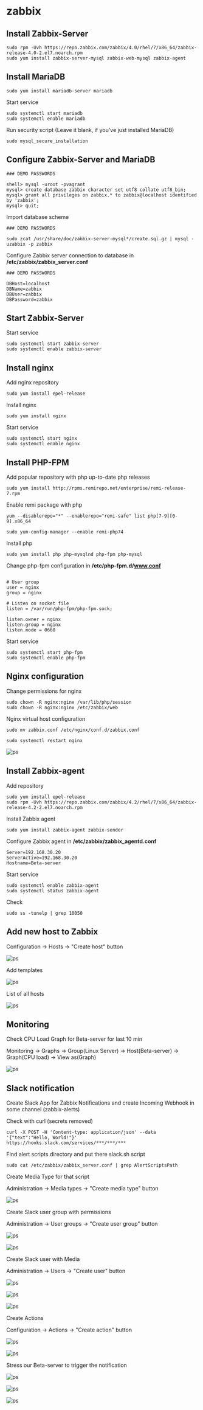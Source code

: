 # zabbix

## Install Zabbix-Server
```
sudo rpm -Uvh https://repo.zabbix.com/zabbix/4.0/rhel/7/x86_64/zabbix-release-4.0-2.el7.noarch.rpm
sudo yum install zabbix-server-mysql zabbix-web-mysql zabbix-agent
```

## Install MariaDB

```
sudo yum install mariadb-server mariadb
```

Start service
```
sudo systemctl start mariadb
sudo systemctl enable mariadb
```
 
Run security script (Leave it blank, if you've just installed MariaDB)
```
sudo mysql_secure_installation
```

## Configure Zabbix-Server and MariaDB
```
### DEMO PASSWORDS

shell> mysql -uroot -pvagrant
mysql> create database zabbix character set utf8 collate utf8_bin;
mysql> grant all privileges on zabbix.* to zabbix@localhost identified by 'zabbix';
mysql> quit;
```

Import database scheme
```
### DEMO PASSWORDS

sudo zcat /usr/share/doc/zabbix-server-mysql*/create.sql.gz | mysql -uzabbix -p zabbix
```

Configure Zabbix server connection to database in **/etc/zabbix/zabbix_server.conf**
```
### DEMO PASSWORDS

DBHost=localhost
DBName=zabbix
DBUser=zabbix
DBPassword=zabbix
```

## Start Zabbix-Server

Start service
```
sudo systemctl start zabbix-server
sudo systemctl enable zabbix-server
```


## Install nginx

Add nginx repository
```
sudo yum install epel-release
```

Install nginx
```
sudo yum install nginx
```

Start service
```
sudo systemctl start nginx
sudo systemctl enable nginx
```


## Install PHP-FPM

Add popular repository with php up-to-date php releases
```
sudo yum install http://rpms.remirepo.net/enterprise/remi-release-7.rpm
```

Enable remi package with php
```
yum --disablerepo="*" --enablerepo="remi-safe" list php[7-9][0-9].x86_64

sudo yum-config-manager --enable remi-php74
```

Install php
```
sudo yum install php php-mysqlnd php-fpm php-mysql
```

Change php-fpm configuration in **/etc/php-fpm.d/www.conf**
```

# User group
user = nginx
group = nginx

# Listen on socket file
listen = /var/run/php-fpm/php-fpm.sock;

listen.owner = nginx
listen.group = nginx
listen.mode = 0660
```

Start service
```
sudo systemctl start php-fpm
sudo systemctl enable php-fpm
```

## Nginx configuration
Change permissions for nginx
```
sudo chown -R nginx:nginx /var/lib/php/session
sudo chown -R nginx:nginx /etc/zabbix/web
```

Nginx virtual host configuration
```
sudo mv zabbix.conf /etc/nginx/conf.d/zabbix.conf

sudo systemctl restart nginx
```


![ps](screenshots/screenshot-monitoring-zabbix.png)


## Install Zabbix-agent

Add repository
```
sudo yum install epel-release
sudo rpm -Uvh https://repo.zabbix.com/zabbix/4.2/rhel/7/x86_64/zabbix-release-4.2-2.el7.noarch.rpm
```

Install Zabbix agent
```
sudo yum install zabbix-agent zabbix-sender
```

Configure Zabbix agent in **/etc/zabbix/zabbix_agentd.conf**
```
Server=192.168.30.20
ServerActive=192.168.30.20
Hostname=Beta-server
```

Start service
```
sudo systemctl enable zabbix-agent
sudo systemctl status zabbix-agent
```

Check
```
sudo ss -tunelp | grep 10050
```

## Add new host to Zabbix

Configuration -> Hosts -> "Create host" button

![ps](screenshots/screenshot-zabbix-create-host.png)


Add templates

![ps](screenshots/screenshot-zabbix-add-template.png)


List of all hosts

![ps](screenshots/screenshot-zabbix-all-hosts.png)


## Monitoring

Check CPU Load Graph for Beta-server for last 10 min

Monitoring -> Graphs -> Group(Linux Server) -> Host(Beta-server) -> Graph(CPU load) -> View as(Graph)

![ps](screenshots/screenshot-zabbix-graph.png)


## Slack notification

Create Slack App for Zabbix Notifications and create Incoming Webhook in some channel (zabbix-alerts)

Check with curl (secrets removed)
```
curl -X POST -H 'Content-type: application/json' --data '{"text":"Hello, World!"}' https://hooks.slack.com/services/***/***/***
```

Find alert scripts directory and put there slack.sh script

```
sudo cat /etc/zabbix/zabbix_server.conf | grep AlertScriptsPath
```

Create Media Type for that script

Administration -> Media types -> "Create media type" button

![ps](screenshots/screenshot-slack-media-type.png)


Create Slack user group with permissions

Administration -> User groups -> "Create user group" button

![ps](screenshots/screenshot-slack-user-group.png)


![ps](screenshots/screenshot-slack-user-group-permissions.png)


Create Slack user with Media

Administration -> Users -> "Create user" button

![ps](screenshots/screenshot-slack-user.png)


![ps](screenshots/screenshot-slack-user-add-media.png)


![ps](screenshots/screenshot-slack-user-media.png)


Create Actions

Configuration -> Actions -> "Create action" button

![ps](screenshots/screenshot-slack-actions-host.png)


![ps](screenshots/screenshot-slack-action-operations.png)


Stress our Beta-server to trigger the notification

![ps](screenshots/screenshot-slack-notification-graph.png)


![ps](screenshots/screenshot-slack-notification-sent.png)


![ps](screenshots/screenshot-slack-notification.png)
